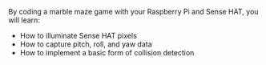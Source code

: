 By coding a marble maze game with your Raspberry Pi and Sense HAT, you will learn:

- How to illuminate Sense HAT pixels
- How to capture pitch, roll, and yaw data
- How to implement a basic form of collision detection

